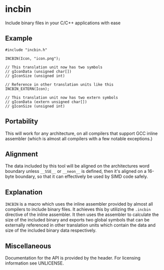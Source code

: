# incbin

Include binary files in your C/C++ applications with ease

## Example

    #include "incbin.h"

    INCBIN(Icon, "icon.png");

    // This translation unit now has two symbols
    // gIconData (unsigned char[])
    // gIconSize (unsigned int)

    // Reference in other translation units like this
    INCBIN_EXTERN(Icon);

    // This translation unit now has two extern symbols
    // gIconData (extern unsigned char[])
    // gIconSize (unsigned int)

## Portability

This will work for any architecture, on all compilers that support GCC inline
assembler (which is almost all compilers with a few notable exceptions.)

## Alignment

The data included by this tool will be aligned on the architectures word boundary
unless `__SSE__` or `__neon__` is defined, then it's aligned on a 16-byte boundary,
so that it can effectively be used by SIMD code safely.

## Explanation

`INCBIN` is a macro which uses the inline assembler provided by almost all
compilers to include binary files. It achieves this by utilizing the `.incbin`
directive of the inline assembler. It then uses the assembler to calculate the
size of the included binary and exports two global symbols that can be externally
referenced in other translation units which contain the data and size of the
included binary data respectively.

## Miscellaneous

Documentation for the API is provided by the header. For licensing information
see UNLICENSE.
